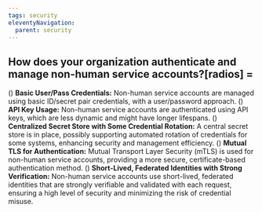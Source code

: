 ```yaml
---
tags: security
eleventyNavigation:
  parent: security
---
```


## How does your organization authenticate and manage non-human service accounts?[radios] =

() **Basic User/Pass Credentials:** Non-human service accounts are managed using basic ID/secret pair credentials, with a user/password approach.
() **API Key Usage:** Non-human service accounts are authenticated using API keys, which are less dynamic and might have longer lifespans.
() **Centralized Secret Store with Some Credential Rotation:** A central secret store is in place, possibly supporting automated rotation of credentials for some systems, enhancing security and management efficiency.
() **Mutual TLS for Authentication:** Mutual Transport Layer Security (mTLS) is used for non-human service accounts, providing a more secure, certificate-based authentication method.
() **Short-Lived, Federated Identities with Strong Verification:** Non-human service accounts use short-lived, federated identities that are strongly verifiable and validated with each request, ensuring a high level of security and minimizing the risk of credential misuse.
